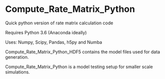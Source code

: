 # Compute_Rate_Matrix_Python
Quick python version of rate matrix calculation code

Requires Python 3.6 (Anaconda ideally)

Uses: Numpy, Scipy, Pandas, h5py and Numba

Compute_Rate_Matrix_Python_HDF5 contains the model files used for data generation.

Compute_Rate_Matrix_Python is a model testing setup for smaller scale simulations.
